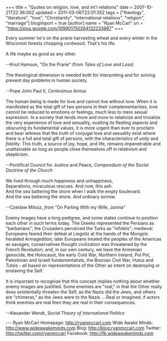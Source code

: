 +++
title = "Quotes on religion, love, and int'l relations"
date = 2007-10-21T22:36:00Z
updated = 2011-03-06T22:01:35Z
tags = ["theology", "literature", "love", "Christianity", "international relations", "religion", "marriage"]
blogimport = true
[author]
	name = "Ryan McCarl"
	uri = "https://plus.google.com/109901750264132233987"
+++

Every summer he's on the prarie harvesting wheat and every winter in the Wisconsin forests chopping cordwood. That's his life.<br /><br />A life maybe as good as any other.<br /><br />--Knut Hamsun, "On the Prarie" (from <em>Tales of Love and Loss</em>)<br /><br />The theological dimension is needed both for interpreting and for solving present day problems in human society.<br /><br />--Pope John Paul II, <em>Centesimus Annus</em><br /><br />The human being is made for love and cannot live without love. When it is manifested as the total gift of two persons in their complementarities, love cannot be reduced to emotions or feelings, much less to mere sexual expression. In a society that tends more and more to relativize and trivialize the very experience of love and sexuality, exalting its fleeting aspects and obscuring its fundamental values, it is more urgent than ever to proclaim and bear witness that the <em>truth</em> of conjugal love and sexuality exist where there is a full and total gift of persons, with the characteristics of <em>unity </em>and <em>fidelity</em>. This truth, a source of joy, hope, and life, remains impenetrable and unattainable as long as people close themselves off in relativism and skepticism.<br /><br />--Pontifical Council for Justice and Peace, <em>Compendium of the Social Doctrine of the Church</em><br /><br />We lived through much happiness and unhappiness,<br />Separations, miraculous rescues. And now, this ash.<br />And the sea battering the shore when I walk the empty boulevard.<br />And the sea battering the shore. And ordinary sorrow.<br /><br />--Czeslaw Milosz, <em>from </em>"On Parting With my Wife, Janina"<br /><br />Enemy images have a long pedigree, and some states continue to position each other in such terms today. The Greeks represented the Persians as "barbarians"; the Crusaders perceived the Turks as "infidels"; medieval Europeans feared their defeat at Liegnitz at the hands of the Mongols heralded Armageddon; later Europeans treated the peoples of the Americas as savages; conservatives thought civilization was threatened by the French Revolution; and, in our own century, we have the Armenian genocide, the Holocaust, the early Cold War, Northern Ireland, Pol Pot, Palestinian and Israeli fundamentalists, the Bosnian Civil War, Hutus and Tutsis - all based on representations of the Other as intent on destroying or enslaving the Self.<br /><br />It is important to recognize that this concept implies nothing about whether enemy images are justified. Some enemies are "real," in that the Other really does existentially threaten the Self, as the Nazis did the Jews, and others are "chimeras," as the Jews were to the Nazis. ...Real or imagined, if actors think enemies are real then they are real in their consequences.<br /><br />--Alexander Wendt, <em>Social Theory of International Politics</em><div class="blogger-post-footer">---
Ryan McCarl
Homepage: http://ryanmccarl.com
Wide Awake Minds: http://www.wideawakeminds.com
Blog: http://blog.ryanmccarl.com
Twitter: http://twitter.com/ryanmccarl
Facebook: http://fb.wideawakeminds.com</div>
